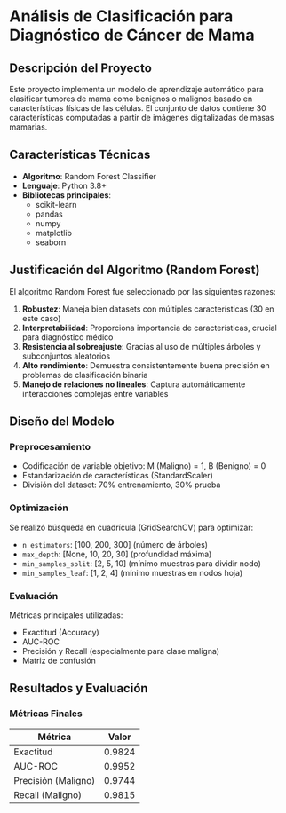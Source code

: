 # Análisis de Clasificación para Diagnóstico de Cáncer de Mama

## Descripción del Proyecto
Este proyecto implementa un modelo de aprendizaje automático para clasificar tumores de mama como benignos o malignos basado en características físicas de las células. El conjunto de datos contiene 30 características computadas a partir de imágenes digitalizadas de masas mamarias.

## Características Técnicas
- **Algoritmo**: Random Forest Classifier
- **Lenguaje**: Python 3.8+
- **Bibliotecas principales**:
  - scikit-learn
  - pandas
  - numpy
  - matplotlib
  - seaborn

## Justificación del Algoritmo (Random Forest)
El algoritmo Random Forest fue seleccionado por las siguientes razones:

1. **Robustez**: Maneja bien datasets con múltiples características (30 en este caso)
2. **Interpretabilidad**: Proporciona importancia de características, crucial para diagnóstico médico
3. **Resistencia al sobreajuste**: Gracias al uso de múltiples árboles y subconjuntos aleatorios
4. **Alto rendimiento**: Demuestra consistentemente buena precisión en problemas de clasificación binaria
5. **Manejo de relaciones no lineales**: Captura automáticamente interacciones complejas entre variables

## Diseño del Modelo

### Preprocesamiento
- Codificación de variable objetivo: M (Maligno) = 1, B (Benigno) = 0
- Estandarización de características (StandardScaler)
- División del dataset: 70% entrenamiento, 30% prueba

### Optimización
Se realizó búsqueda en cuadrícula (GridSearchCV) para optimizar:
- `n_estimators`: [100, 200, 300] (número de árboles)
- `max_depth`: [None, 10, 20, 30] (profundidad máxima)
- `min_samples_split`: [2, 5, 10] (mínimo muestras para dividir nodo)
- `min_samples_leaf`: [1, 2, 4] (mínimo muestras en nodos hoja)

### Evaluación
Métricas principales utilizadas:
- Exactitud (Accuracy)
- AUC-ROC
- Precisión y Recall (especialmente para clase maligna)
- Matriz de confusión

## Resultados y Evaluación

### Métricas Finales
| Métrica         | Valor   |
|-----------------|---------|
| Exactitud       | 0.9824  |
| AUC-ROC         | 0.9952  |
| Precisión (Maligno) | 0.9744 |
| Recall (Maligno)    | 0.9815 |
